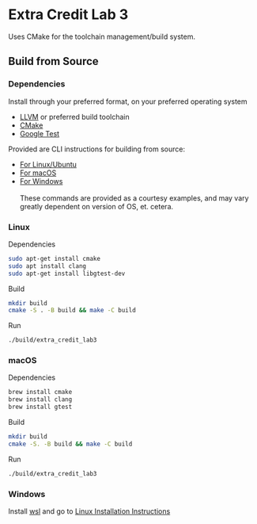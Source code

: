 # Extra Credit Lab 3
Uses CMake for the toolchain management/build system.

## Build from Source

### Dependencies
Install through your preferred format, on your preferred operating system

- [LLVM](https://www.llvm.org/) or preferred build toolchain
- [CMake](https://cmake.org/)
- [Google Test](https://github.com/google/googletest)

Provided are CLI instructions for building from source:
- [For Linux/Ubuntu](#linux)
- [For macOS](#macos)
- [For Windows](#windows)<br></br>
These commands are provided as a courtesy examples, and may vary greatly dependent on version of OS, et. cetera.

### Linux
Dependencies
```bash
sudo apt-get install cmake
sudo apt install clang
sudo apt-get install libgtest-dev
```

Build
```bash
mkdir build
cmake -S . -B build && make -C build
```

Run
```bash
./build/extra_credit_lab3
```

### macOS
Dependencies
```bash
brew install cmake
brew install clang
brew install gtest
```

Build
```bash
mkdir build
cmake -S. -B build && make -C build
```

Run
```bash
./build/extra_credit_lab3
```

### Windows
Install [wsl](https://learn.microsoft.com/en-us/windows/wsl/install) and go to [Linux Installation Instructions](#linux)
<!-- LOL! -->